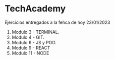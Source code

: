 # TechAcademy

Ejercicios entregados a la fehca de hoy 23/01/2023

1. Modulo 3 - TERMINAL.
2. Modulo 4 - GIT.
3. Modulo 6 - JS y POO.
4. Modulo 9 - REACT
5. Modulo 11 - NODE



